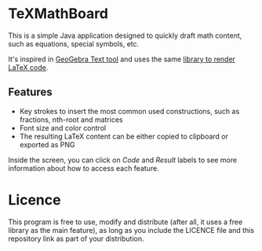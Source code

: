 # TeXMathBoard

This is a simple Java application designed to quickly draft math content, such as equations, special symbols, etc.

It's inspired in [GeoGebra Text tool](https://www.geogebra.org) and uses the same [library to render LaTeX code](https://github.com/opencollab/jlatexmath).

## Features

* Key strokes to insert the most common used constructions, such as fractions, nth-root and matrices
* Font size and color control
* The resulting LaTeX content can be either copied to clipboard or exported as PNG

Inside the screen, you can click on *Code* and *Result* labels to see more information about how to access each feature.

# Licence

This program is free to use, modify and distribute (after all, it uses a free library as the main feature), as long as you include the LICENCE file and this repository link as part of your distribution.

